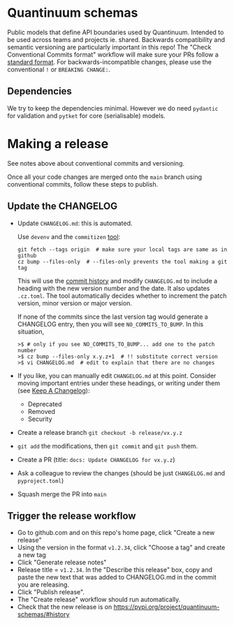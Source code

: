 # Quantinuum schemas

Public models that define API boundaries used by Quantinuum.  Intended to be
used across teams and projects ie. shared. Backwards compatibility and semantic
versioning are particularly important in this repo!  The "Check Conventional
Commits format" workflow will make sure your PRs follow a [standard
format](https://www.conventionalcommits.org/en/v1.0.0/). For
backwards-incompatible changes, please use the conventional `!` or `BREAKING
CHANGE:`.

## Dependencies

We try to keep the dependencies minimal. However we do need `pydantic` for
validation and `pytket` for core (serialisable) models.

# Making a release

See notes above about conventional commits and versioning.

Once all your code changes are merged onto the `main` branch using conventional
commits, follow these steps to publish.

## Update the CHANGELOG

- Update `CHANGELOG.md`: this is automated.

  Use `devenv` and the `commitizen`
  [tool](https://commitizen-tools.github.io/commitizen/):
  ```
  git fetch --tags origin  # make sure your local tags are same as in github
  cz bump --files-only  # --files-only prevents the tool making a git tag
  ```
  This will use the [commit history](https://www.conventionalcommits.org/) and
  modify `CHANGELOG.md` to include a heading with the new version number and the
  date. It also updates `.cz.toml`. The tool automatically decides whether to
  increment the patch version, minor version or major version.

  If none of the commits since the last version tag would generate a CHANGELOG
  entry, then you will see `NO_COMMITS_TO_BUMP`. In this situation,

  ```shell
  >$ # only if you see NO_COMMITS_TO_BUMP... add one to the patch number
  >$ cz bump --files-only x.y.z+1  # !! substitute correct version
  >$ vi CHANGELOG.md  # edit to explain that there are no changes
  ```

- If you like, you can manually edit `CHANGELOG.md` at this point. Consider
  moving important entries under these headings, or writing under them (see
  [Keep A Changelog](https://keepachangelog.com/en/1.1.0/#how)):
  - Deprecated
  - Removed
  - Security
- Create a release branch `git checkout -b release/vx.y.z`
- `git add` the modifications, then `git commit` and `git push` them.
- Create a PR (title: `docs: Update CHANGELOG for vx.y.z`)
- Ask a colleague to review the changes (should be just `CHANGELOG.md` and
  `pyproject.toml`)
- Squash merge the PR into `main`

## Trigger the release workflow

- Go to github.com and on this repo's home page, click "Create a new release"
- Using the version in the format `v1.2.34`, click "Choose a tag" and create a
  new tag
- Click "Generate release notes"
- Release title = `v1.2.34`. In the "Describe this release" box, copy and paste
  the new text that was added to CHANGELOG.md in the commit you are releasing.
- Click "Publish release".
- The "Create release" workflow should run automatically.
- Check that the new release is on
  https://pypi.org/project/quantinuum-schemas/#history
